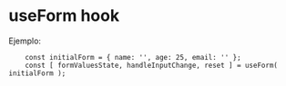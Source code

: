 # useForm hook

Ejemplo:
```
    const initialForm = { name: '', age: 25, email: '' };
    const [ formValuesState, handleInputChange, reset ] = useForm( initialForm );
```
